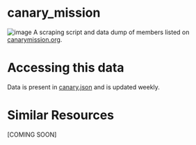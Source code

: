 # canary_mission

![image](https://github.com/kosher247/canary_mission/assets/174394289/4a7ae155-09f6-41d3-a9a9-5248022b69f6) A scraping script and data dump of members listed on [canarymission.org](https://canarymission.org/). 

# Accessing this data

Data is present in [canary.json](https://github.com/kosher247/canary_mission/blob/main/canary.json) and is updated weekly.

# Similar Resources 

[COMING SOON]
